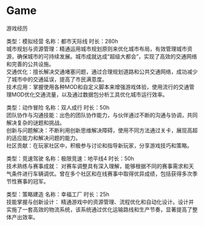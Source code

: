 # Game
游戏经历

类型：模拟经营	名称：都市天际线	时长：280h  
城市规划与资源管理：精通运用城市规划原则来优化城市布局，有效管理城市资源，确保城市的可持续发展。城市成就达成“超级大都会”，实现了高效的交通网络和完善的公共设施。  
交通优化：擅长解决交通堵塞问题，通过合理规划道路和公共交通网络，成功减少了城市中的交通延误，提高了市民满意度。  
技术应用：掌握使用各种MOD和自定义脚本来增强游戏体验，使用流行的交通管理MOD优化交通流量，以及通过数据包分析工具优化城市运行效率。  

类型：动作冒险	名称：双人成行	时长：50h  
团队协作与沟通技能：出色的团队协作能力，与伙伴通过不断的沟通与协调，共同解决复杂的谜题和挑战。  
创新与问题解决：不断利用创新思维解决障碍，使用不同方法通过关卡，展现高超的适应能力和解决问题的能力。  
社区贡献：在玩家社区中，积极参与讨论和指导新玩家，分享游戏技巧和策略。  

类型：竞速驾驶	名称：极限竞速：地平线4	时长：50h  
技术熟练与赛事成就： 对赛车调整具有深入理解，能够根据不同的赛事需求和天气条件进行车辆调优。曾在多个社区和在线赛事中取得优异成绩，包括获得多次季节性赛事的冠军。  

类型：策略建造	名称：幸福工厂	时长：25h  
技能掌握与创新设计： 精通游戏中的资源管理、流程优化和自动化设计。设计并实施了一套高效的物流系统，该系统通过优化运输路线和生产节奏，显著提高了整体产出效率。  
